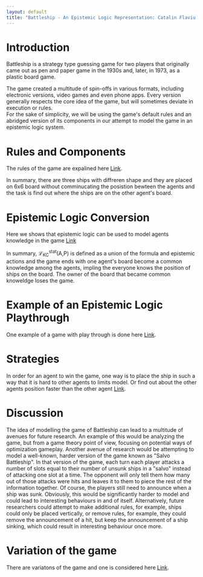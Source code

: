```yaml
---
layout: default
title: "Battleship - An Epistemic Logic Representation: Catalin Flaviu Berki & Kenichi Furusawa"
---
```


# Introduction

Battleship is a strategy type guessing game for two players that originally came out as pen and paper game in the 1930s and, later, in 1973, as a plastic board game.

The game created a multitude of spin-offs in various formats, including electronic versions, video games and even phone apps. Every version generally respects the core idea of the game, but will sometimes deviate in execution or rules.<br />
For the sake of simplicity, we will be using the game's default rules and an abridged version of its components in our attempt to model the game in an epistemic logic system.

# Rules and Components
The rules of the game are expalined here [Link](./rulesComponents.html).<br/>

In summary, there are three ships with diffreren shape and they are placed on 6x6 board without comminucating the posistion bewteen the agents and the task is find out where the ships are on the other agent's board. 

# Epistemic Logic Conversion
Here we shows that epistemic logic can be used to model agents knowledge in the game [Link](./epistemicLogicCon.html)<br/>

In summary, &#x2112;<sub>KC</sub><sup>stat</sup>(A,P) is defined as a union of the formula and epistemic actions and the game ends with one agent's board become a common knowledge among the agents, impling the everyone knows the position of ships on the board. The owner of the board that became common knoweldge loses the game. 

# Example of an Epistemic Logic Playthrough
One example of a game with play through is done here [Link](./example_play.html). 

# Strategies  
In order for an agent to win the game, one way is to place the ship in such a way that it is hard to other agents to limits model. Or find out about the other agents position faster than the other agent [Link](./strategy.html).


# Discussion
The idea of modelling the game of Battleship can lead to a multitude of avenues for future research. An example of this would be analyzing the game, but from a game theory point of view, focusing on potential ways of optimization gameplay. Another avenue of research would be attempting to model a well-known, harder version of the game known as "Salvo Battleship". In that version of the game, each turn each player attacks a number of slots equal to their number of unsunk ships in a "salvo" instead of attacking one slot at a time. The opponent will only tell them how many out of those attacks were hits and leaves it to them to piece the rest of the information together. Of course, the players still need to announce when a ship was sunk. Obviously, this would be significantly harder to model and could lead to interesting behaviours in and of itself. Alternatively, future researchers could attempt to make additional rules, for example, ships could only be placed vertically, or remove rules, for example, they could remove the announcement of a hit, but keep the announcement of a ship sinking, which could result in interesting behaviour once more.

# Variation of the game 
There are variatons of the game and one is considered here [Link](./Variant.html). 



